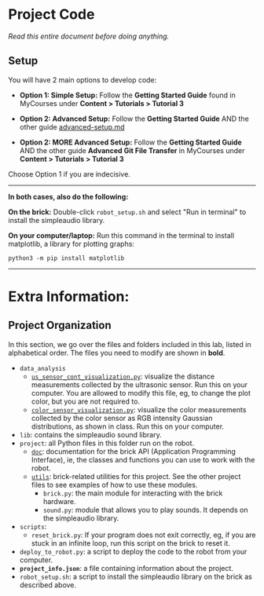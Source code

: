 # Project Code

_Read this entire document before doing anything._


## Setup

You will have 2 main options to develop code:

- **Option 1: Simple Setup:** Follow the **Getting Started Guide** found in MyCourses under **Content > Tutorials > Tutorial 3**

- **Option 2: Advanced Setup:** Follow the **Getting Started Guide** AND the other guide [advanced-setup.md](./flexible-setup.md)

- **Option 2: MORE Advanced Setup:** Follow the **Getting Started Guide** AND the other guide **Advanced Git File Transfer** in MyCourses under **Content > Tutorials > Tutorial 3**

Choose Option 1 if you are indecisive.

___

**In both cases, also do the following:**

**On the brick:** Double-click `robot_setup.sh` and select "Run in terminal"
to install the simpleaudio library.

**On your computer/laptop:** Run this command in the terminal to install
matplotlib, a library for plotting graphs:

```
python3 -m pip install matplotlib
```
___










# Extra Information:

## Project Organization

In this section, we go over the files and folders included in this lab,
listed in alphabetical order.
The files you need to modify are shown in **bold**.

- `data_analysis`
  - [`us_sensor_cont_visualization.py`](data_analysis/us_sensor_cont_visualization.py):
  visualize the distance measurements
  collected by the ultrasonic sensor. Run this on your computer.
  You are allowed to modify this file, eg, to change the plot color,
  but you are not required to.
  - [`color_sensor_visualization.py`](data_analysis/color_sensor_visualization.py):
  visualize the color measurements collected by the color sensor as
  RGB intensity Gaussian distributions, as shown in class. Run this on your computer.
- `lib`: contains the simpleaudio sound library.
- `project`: all Python files in this folder run on the robot.
  - [`doc`](project/doc): documentation for the brick API
  (Application Programming Interface), ie, the classes and functions
  you can use to work with the robot.
  - [`utils`](project/utils): brick-related utilities for this project.
  See the other project files to see examples of how to use these modules.
    - `brick.py`: the main module for interacting with the brick hardware.
    - `sound.py`: module that allows you to play sounds.
    It depends on the simpleaudio library.
- `scripts`:
  - `reset_brick.py`: If your program does not exit correctly, eg,
  if you are stuck in an infinite loop, run this script on the brick to reset it.
- `deploy_to_robot.py`: a script to deploy the code to the robot from your computer.
- **`project_info.json`**: a file containing information about the project.
- `robot_setup.sh`: a script to install the simpleaudio library on
the brick as described above.